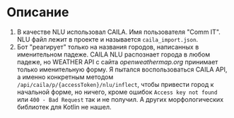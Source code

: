 # Описание

1. В качестве NLU использовал CAILA. Имя пользователя "Comm IT". NLU файл лежит в проекте и называется `caila_import.json`. 
2. Бот "реагирует" только на названия городов, написанных в именительном падеже. CAILA NLU распознает города в любом падеже,
но WEATHER API с сайта _openweathermap.org_ принимает только именительную форму. Я пытался воспользоваться CAILA API, а именно 
   конкретным методом `/api/caila/p/{accessToken}/nlu/inflect`, чтобы привести город к начальной форме, но ничего, кроме ошибок `Access key not found`
    или `400 - Bad Request` так и не получил. А других морфологических библиотек для Kotlin не нашел.